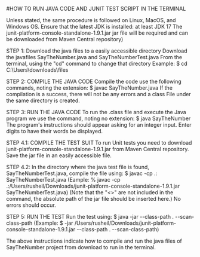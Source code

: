 #HOW TO RUN JAVA CODE AND JUNIT TEST SCRIPT IN THE TERMINAL

Unless stated, the same procedure is followed on Linux, MacOS, and Windows OS.
Ensure that the latest JDK is installed: at least JDK 17
The junit-platform-console-standalone-1.9.1.jar jar file will be required and can be downloaded from 
Maven Central repository)

STEP 1: Download the java files to a easily accessible directory
Download the javafiles SayTheNumber.java and SayTheNumberTest.java
From the terminal, using the "cd" command to change that directory
Example: $ cd C:\Users\downloads\files

STEP 2: COMPILE THE JAVA CODE
Compile the code use the following commands, noting the extension:
$ javac SayTheNumber.java
If the compilation is a success, there will not be any errors and a class
File under the same directory is created.

STEP 3: RUN THE JAVA CODE
To run the .class file and execute the Java program we use the command, noting no extension:
$ java SayTheNumber
The program's instructions should appear asking for an integer input. Enter digits to have their words be displayed.

STEP 4.1: COMPILE THE TEST SUIT
To run Unit tests you need to download junit-platform-console-standalone-1.9.1.jar from Maven Central repository.
Save the jar file in an easily accessible file.

STEP 4.2: 
In the directory where the java test file is found, SayTheNumberTest.java, compile the file using:
$ javac -cp .:<absolute path of the junit-platform-console-standalone-1.9.1.jar jar file> SayTheNumberTest.java
(Eample: % javac -cp .:/Users/rusheil/Downloads/junit-platform-console-standalone-1.9.1.jar SayTheNumberTest.java)
(Note that the "<>" are not included in the command, the absolute path of the jar file should be inserted here.)
No errors should occur.
 
STEP 5: RUN THE TEST 
Run the test using:
$ java -jar <absolute path of the junit-platform-console-standalone-1.9.1.jar jar file> --class-path . --scan-class-path
(Example: $ -jar /Users/rusheil/Downloads/junit-platform-console-standalone-1.9.1.jar --class-path . --scan-class-path)

The above instructions indicate how to compile and run the java files of SayTheNumber project from download to run in the terminal.
